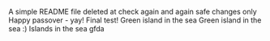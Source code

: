A simple README file
deleted at
check again
and again
safe changes only
Happy passover - yay!
Final test!
Green island in the sea
Green island in the sea :)
Islands in the sea
gfda
